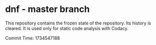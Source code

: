 # dnf - master branch

This repository contains the frozen state of the repository.
Its history is cleared. It is used only for static code
analysis with Codacy.

Commit Time: 1734547188